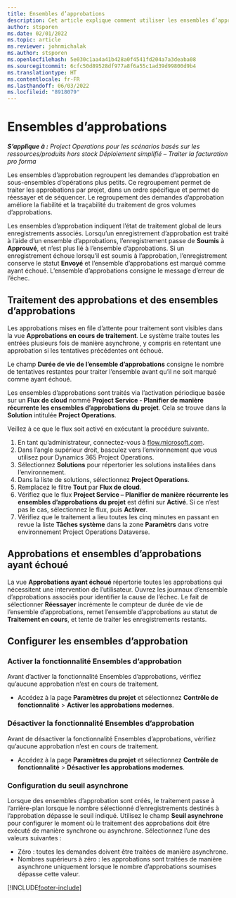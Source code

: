 ```yaml
---
title: Ensembles d’approbations
description: Cet article explique comment utiliser les ensembles d’approbation, les demandes et les sous-ensembles de ces opérations.
author: stsporen
ms.date: 02/01/2022
ms.topic: article
ms.reviewer: johnmichalak
ms.author: stsporen
ms.openlocfilehash: 5e030c1aa4a41b428a0f4541fd204a7a3deaba08
ms.sourcegitcommit: 6cfc50d89528df977a8f6a55c1ad39d99800d9b4
ms.translationtype: HT
ms.contentlocale: fr-FR
ms.lasthandoff: 06/03/2022
ms.locfileid: "8918079"
---
```

# <a name="approval-sets"></a>Ensembles d’approbations

_**S’applique à :** Project Operations pour les scénarios basés sur les ressources/produits hors stock Déploiement simplifié – Traiter la facturation pro forma_

Les ensembles d’approbation regroupent les demandes d’approbation en sous-ensembles d’opérations plus petits. Ce regroupement permet de traiter les approbations par projet, dans un ordre spécifique et permet de réessayer et de séquencer. Le regroupement des demandes d’approbation améliore la fiabilité et la traçabilité du traitement de gros volumes d’approbations.

Les ensembles d’approbation indiquent l’état de traitement global de leurs enregistrements associés. Lorsqu’un enregistrement d’approbation est traité à l’aide d’un ensemble d’approbations, l’enregistrement passe de **Soumis** à **Approuvé**, et n’est plus lié à l’ensemble d’approbations. Si un enregistrement échoue lorsqu’il est soumis à l’approbation, l’enregistrement conserve le statut **Envoyé** et l’ensemble d’approbations est marqué comme ayant échoué. L’ensemble d’approbations consigne le message d’erreur de l’échec.

## <a name="processing-approvals-and-approval-sets"></a>Traitement des approbations et des ensembles d’approbations
Les approbations mises en file d’attente pour traitement sont visibles dans la vue **Approbations en cours de traitement**. Le système traite toutes les entrées plusieurs fois de manière asynchrone, y compris en retentant une approbation si les tentatives précédentes ont échoué.

Le champ **Durée de vie de l’ensemble d’approbations** consigne le nombre de tentatives restantes pour traiter l’ensemble avant qu’il ne soit marqué comme ayant échoué.

Les ensembles d’approbations sont traités via l’activation périodique basée sur un **Flux de cloud** nommé **Project Service - Planifier de manière récurrente les ensembles d’approbations du projet**. Cela se trouve dans la **Solution** intitulée **Project Operations**. 

Veillez à ce que le flux soit activé en exécutant la procédure suivante.

1. En tant qu’administrateur, connectez-vous à [flow.microsoft.com](https://powerautomate.microsoft.com).
2. Dans l’angle supérieur droit, basculez vers l’environnement que vous utilisez pour Dynamics 365 Project Operations.
3. Sélectionnez **Solutions** pour répertorier les solutions installées dans l‘environnement.
4. Dans la liste de solutions, sélectionnez **Project Operations**.
5. Remplacez le filtre **Tout** par **Flux de cloud**.
6. Vérifiez que le flux **Project Service – Planifier de manière récurrente les ensembles d’approbations du projet** est défini sur **Activé**. Si ce n’est pas le cas, sélectionnez le flux, puis **Activer**.
7. Vérifiez que le traitement a lieu toutes les cinq minutes en passant en revue la liste **Tâches système** dans la zone **Paramètrs** dans votre environnement Project Operations Dataverse.

## <a name="failed-approvals-and-approval-sets"></a>Approbations et ensembles d’approbations ayant échoué
La vue **Approbations ayant échoué** répertorie toutes les approbations qui nécessitent une intervention de l’utilisateur. Ouvrez les journaux d’ensemble d’approbations associés pour identifier la cause de l’échec.
Le fait de sélectionner **Réessayer** incrémente le compteur de durée de vie de l’ensemble d’approbations, remet l’ensemble d’approbations au statut de **Traitement en cours**, et tente de traiter les enregistrements restants.

## <a name="configure-approval-sets"></a>Configurer les ensembles d’approbation

### <a name="enable-the-approval-sets-feature"></a>Activer la fonctionnalité Ensembles d’approbation
Avant d’activer la fonctionnalité Ensembles d’approbations, vérifiez qu’aucune approbation n’est en cours de traitement.

- Accédez à la page **Paramètres du projet** et sélectionnez **Contrôle de fonctionnalité** > **Activer les approbations modernes**.

### <a name="turn-off-the-approval-sets-feature"></a>Désactiver la fonctionnalité Ensembles d’approbation
Avant de désactiver la fonctionnalité Ensembles d’approbations, vérifiez qu’aucune approbation n’est en cours de traitement.

- Accédez à la page **Paramètres du projet** et sélectionnez **Contrôle de fonctionnalité** > **Désactiver les approbations modernes**.

### <a name="configuring-the-asynchronous-threshold"></a>Configuration du seuil asynchrone 
Lorsque des ensembles d’approbation sont créés, le traitement passe à l’arrière-plan lorsque le nombre sélectionné d’enregistrements destinés à l’approbation dépasse le seuil indiqué. Utilisez le champ **Seuil asynchrone** pour configurer le moment où le traitement des approbations doit être exécuté de manière synchrone ou asynchrone. Sélectionnez l’une des valeurs suivantes :

  - Zéro : toutes les demandes doivent être traitées de manière asynchrone. 
  - Nombres supérieurs à zéro : les approbations sont traitées de manière asynchrone uniquement lorsque le nombre d’approbations soumises dépasse cette valeur.

[!INCLUDE[footer-include](../includes/footer-banner.md)]
